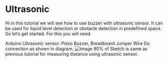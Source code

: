 # Ultrasonic
Hi in this tutorial we will see how to use buzzer with ultrasonic sensor. It can be used for liquid level detection or obstacle detection in predefined space. So let’s get started. For this you will need

Arduino
Ultrasonic sensor.
Piezo Buzzer,
Breadboard
Jumper Wire
Do connection as shown in diagram.
![image](https://user-images.githubusercontent.com/109454073/182101806-8e212390-c3ab-4779-b719-c563e80570be.png)
90% of Sketch is same as previous tutorial for measuring distance using ultrasonic sensor.
